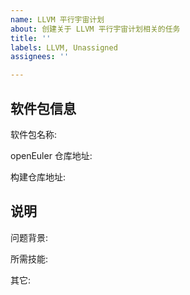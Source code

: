 ```yaml
---
name: LLVM 平行宇宙计划
about: 创建关于 LLVM 平行宇宙计划相关的任务
title: ''
labels: LLVM, Unassigned
assignees: ''

---
```


<!-- 请先确定，该 issue 指派给 LLVM 平行宇宙计划 board -->
<!-- 不要忘记创建的时候 label 选择难度 -->
<!-- 请不要将 LLVM 平行宇宙计划相关 issue 放置到非相关 board -->

## 软件包信息

<!-- 必须！软件包名称，最好可以加个版本，比如 golang 1.15.2 -->
软件包名称: 
<!-- 这里通常是 src-openeuler/xxx 的地址 -->
openEuler 仓库地址: 
<!-- 这里是 OBS、EBS 等等地方的地址 -->
构建仓库地址: 

## 说明

<!-- 问题背景: 简单描述为什么我们需要修复这个软件包 -->
问题背景: 
<!-- 所需技能: 简单描述这是什么语言栈/需要具备什么能力 -->
所需技能: 
<!-- 其它额外补充的信息都可以写在这里 -->
其它:
